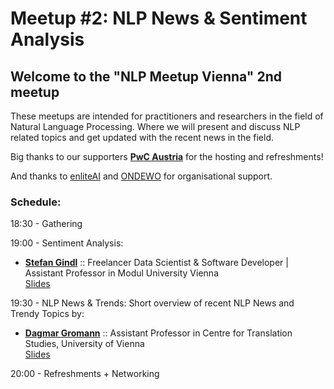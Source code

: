 # Meetup #2: NLP News & Sentiment Analysis

## Welcome to the "NLP Meetup Vienna" 2nd meetup

These meetups are intended for practitioners and researchers in the field of Natural Language Processing. Where we will present and discuss NLP related topics and get updated with the recent news in the field.

Big thanks to our supporters [**PwC Austria**](https://www.pwc.at/) for the hosting and refreshments!

And thanks to [enliteAI](https://www.enlite.ai/) and [ONDEWO](https://www.ondewo.com/) for organisational support.

### Schedule:

18:30 - Gathering

19:00 - Sentiment Analysis:
* [**Stefan Gindl**](https://www.linkedin.com/in/stefan-gindl-69871173/) :: Freelancer Data Scientist & Software Developer | Assistant Professor in Modul University Vienna <br> [Slides]()

19:30 - NLP News & Trends:
Short overview of recent NLP News and Trendy Topics by:
* [**Dagmar Gromann**](https://www.linkedin.com/in/dagmar-gromann-486ba624/) :: Assistant Professor in Centre for Translation Studies, University of Vienna <br> [Slides](https://github.com/nlpvienna/Meetup/blob/master/02/NewsTrends_Gromann.pdf)


20:00 - Refreshments + Networking

